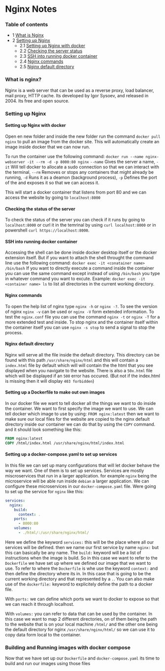 # Nginx Notes

### Table of contents

- 1 [What is Nginx](#nginx)
- 2 [Setting up Nginx](#setup)
  - 2.1 [Setting up Nginx with docker](#docker)
  - 2.2 [Checking the server status](#serverstatus)
  - 2.3 [SSH into running docker container](#dockerSSH)
  - 2.4 [Nginx commands](#nginxcommands)
  - 2.5 [Nginx default directory](#nginxdefaultdir)

<div id="nginx"></div>

### What is nginx?

Nginx is a web server that can be used as a reverse proxy, load balancer, mail proxy, HTTP cache. Its developed by Igor Sysoev, and released in 2004. Its free and open source.


<div id="setup"></div>

### Setting up Nginx


<div id="docker"></div>

#### Setting up Nginx with docker

Open en new folder and inside the new folder run the command `docker pull nginx` to pull an image from the docker site.
This will automatically create an image inside docker that we can now run.

To run the container use the following command: `docker run --name nginx-webserver -it --rm -d -p 8000:80 nginx`
`--name` Gives the server a name,
`-it` Will tell docker to allocate a sudo connection so that we can interact with the terminal,
`--rm` Removes or stops any containers that might already be running,
`-d` Runs it as a deamon (background process),
`-p` Defines the port of the and exposes it so that we can access it.

This will start a docker container that listens from port 80 and we can access the website by going to `localhost:8000`

<div id="serverstatus"></div>

#### Checking the status of the server

To check the status of the server you can check if it runs by going to `localhost:8000` or curl it in the temrinal by using `curl localhost:8000` or in powershell `curl https://localhost:8000`.

<div id="dockerSSH"></div>

#### SSH into running docker container

Accessing the shell can be done inside docker desktop itself or the docker extension itself. But if you want to attach the shell throught the command line use the following command: `docker exec -it <conatainer name> /bin/bash`
If you want to directly execute a command inside the container you can use the same command except instead of using `/bin/bash` you type in whatever command you want to excute. Example: `docker exec -it <container name> ls` to list all directories in the current working directory.

<div id="nginxcommands"></div>

#### Nginx commands

To open the help list of nginx type `nginx -h` or `nginx -?`. To see the version of nginx `nginx -v` can be used or `nginx -V` form extended information.
To test the `nginx.conf` file you can use the command `nginx -t` or `nginx -T` for a more extended test and inside.
To stop nginx and the container itself within the container itself you can use `nginx -s stop` to send a signal to stop the process.

<div id="nginxdefaultdir"></div>

#### Nginx default directory

Nginx will serve all the file inside the default directory. This directory can be found with this path `/usr/share/nginx/html` and this will contain a `index.html` file by default which will will contain the the html that you see displayed when you navigate to the website. There is also a `50x.html` file which will be displayed if an `500` error has occured. (But not if the index.html is missing then it will display `403 forbidden`)

#### Setting up a Dockerfile to make out own images

In our docker file we want to tell docker all the things we want to do inside the container. We want to first specify the image we want to use. We can tell docker which image to use by using: `FROM nginx:latest` then we want to make sure our local files for the website are copied to the nginx default directory inside our container
we can do that by using the `COPY` command. and it should look something like this:

```Dockerfile
FROM nginx:latest
COPY /html/index.html /usr/share/nginx/html/index.html
```


#### Setting up a docker-compose.yaml to set up services

In this file we can set up many configurations that will let docker behave the way we want. One of them is to set up services. Services are mostly miscroservices that run in a larger application. for example `nginx` being the microservice will be able 
run inside `debian` a larger application. We can configure these microservices in our `docker-compose.yaml` file. Were going to set up the service for `nginx` like this:

```yaml
services:
  nginx:
    build:
      context: .
    ports:
      - 8000:80
    volumes:
      - ./html/:/usr/share/nginx/html/
```
Here we define the keyword `services:` this will be the place where all our services will be defined. then we name our first service by name `nginx:` but this can basically be any name. The `build:` keyword will be a list of instructions when the image is build. So in this case we want to refer to the `Dockerfile` we have set up where we defined our image that we want to use. To refer to where the `Dockerfile` is whe use the keyword `context:` and then define the directory where its in. In this case that is going to be the current working directory and that represented by a `.`. You can also make use of the `dockerfile:` keyword to explicitely define the path to a docker file.

With `ports:` we can define which ports we want to docker to expose so that we can reach it through localhost.

With `volumes:` you can refer to data that can be used by the container. In this case we want to map 2 different directories, on of them being the path to the website that is on your local machine `/html/` and the other one being the default directory for nginx `/usr/share/nginx/html/` so we can use it to copy data form local to the container. 

### Building and Running images with docker compose

Now that we have set up our `Dockerfile` and `docker-compose.yaml` its time to build and run our images using those files